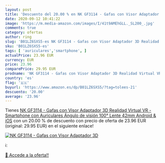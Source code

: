 ```yaml
---
layout: post
title: 'Descuento del 20.00 % en NK GF3114 - Gafas con Visor Adaptador 3D'
date: 2020-09-12 10:41:22
image: 'https://m.media-amazon.com/images/I/41t9AMEhGLL._SL200_.jpg'
comments: true
category: ofertas
author: ring
slug: 'B01LZ6SXS5-es NK GF3114 - Gafas con Visor Adaptador 3D Realidad Virtual...'
sku: 'B01LZ6SXS5-es'
tags: [ 'auriculares','smartphone', ]
actualPrice: 23.96 EUR
currency: EUR
price: 23.96
comparePrice: 29.95 EUR
prodname: 'NK GF3114 - Gafas con Visor Adaptador 3D Realidad Virtual VR - Smartphone  con Auriculares  Ángulo de visión 100°  Lente 42mm  Android & iOS'
country: 'es'
flag: '🇪🇸'
buyurl: 'https://www.amazon.es/dp/B01LZ6SXS5/?tag=tolees-21'
descuento: '20.00'
average: '23.96'
---
```


Tienes [NK GF3114 - Gafas con Visor Adaptador 3D Realidad Virtual VR - Smartphone  con Auriculares  Ángulo de visión 100°  Lente 42mm  Android & iOS](https://www.amazon.es/dp/B01LZ6SXS5/?tag=tolees-21) con un 20.00 % de descuento con precio de oferta de 23.96 EUR (original: 29.95 EUR) en el siguiente enlace!

[![NK GF3114 - Gafas con Visor Adaptador 3D](https://m.media-amazon.com/images/I/41t9AMEhGLL._SL200_.jpg)](https://www.amazon.es/dp/B01LZ6SXS5/?tag=tolees-21)

ℹ️:


[🛒 Accede a la oferta!!](https://www.amazon.es/dp/B01LZ6SXS5/?tag=tolees-21)
